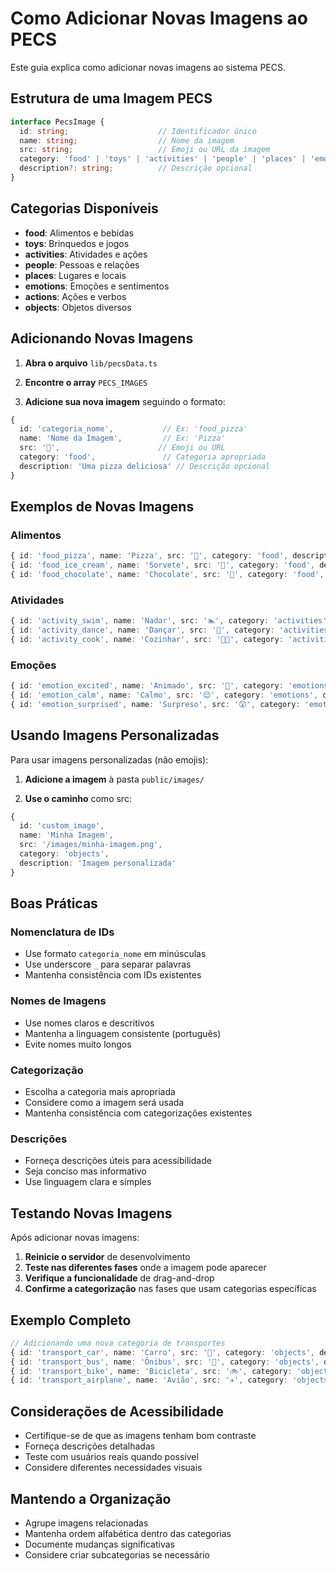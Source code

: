 # Como Adicionar Novas Imagens ao PECS

Este guia explica como adicionar novas imagens ao sistema PECS.

## Estrutura de uma Imagem PECS

```typescript
interface PecsImage {
  id: string;                    // Identificador único
  name: string;                  // Nome da imagem
  src: string;                   // Emoji ou URL da imagem
  category: 'food' | 'toys' | 'activities' | 'people' | 'places' | 'emotions' | 'actions' | 'objects';
  description?: string;          // Descrição opcional
}
```

## Categorias Disponíveis

- **food**: Alimentos e bebidas
- **toys**: Brinquedos e jogos
- **activities**: Atividades e ações
- **people**: Pessoas e relações
- **places**: Lugares e locais
- **emotions**: Emoções e sentimentos
- **actions**: Ações e verbos
- **objects**: Objetos diversos

## Adicionando Novas Imagens

1. **Abra o arquivo** `lib/pecsData.ts`

2. **Encontre o array** `PECS_IMAGES`

3. **Adicione sua nova imagem** seguindo o formato:

```typescript
{
  id: 'categoria_nome',           // Ex: 'food_pizza'
  name: 'Nome da Imagem',         // Ex: 'Pizza'
  src: '🍕',                      // Emoji ou URL
  category: 'food',               // Categoria apropriada
  description: 'Uma pizza deliciosa' // Descrição opcional
}
```

## Exemplos de Novas Imagens

### Alimentos
```typescript
{ id: 'food_pizza', name: 'Pizza', src: '🍕', category: 'food', description: 'Uma pizza deliciosa' },
{ id: 'food_ice_cream', name: 'Sorvete', src: '🍦', category: 'food', description: 'Sorvete gelado' },
{ id: 'food_chocolate', name: 'Chocolate', src: '🍫', category: 'food', description: 'Chocolate doce' }
```

### Atividades
```typescript
{ id: 'activity_swim', name: 'Nadar', src: '🏊', category: 'activities', description: 'Atividade de natação' },
{ id: 'activity_dance', name: 'Dançar', src: '💃', category: 'activities', description: 'Atividade de dança' },
{ id: 'activity_cook', name: 'Cozinhar', src: '👨‍🍳', category: 'activities', description: 'Atividade de culinária' }
```

### Emoções
```typescript
{ id: 'emotion_excited', name: 'Animado', src: '🤩', category: 'emotions', description: 'Sentimento de animação' },
{ id: 'emotion_calm', name: 'Calmo', src: '😌', category: 'emotions', description: 'Sentimento de calma' },
{ id: 'emotion_surprised', name: 'Surpreso', src: '😲', category: 'emotions', description: 'Sentimento de surpresa' }
```

## Usando Imagens Personalizadas

Para usar imagens personalizadas (não emojis):

1. **Adicione a imagem** à pasta `public/images/`

2. **Use o caminho** como src:

```typescript
{
  id: 'custom_image',
  name: 'Minha Imagem',
  src: '/images/minha-imagem.png',
  category: 'objects',
  description: 'Imagem personalizada'
}
```

## Boas Práticas

### Nomenclatura de IDs
- Use formato `categoria_nome` em minúsculas
- Use underscore `_` para separar palavras
- Mantenha consistência com IDs existentes

### Nomes de Imagens
- Use nomes claros e descritivos
- Mantenha a linguagem consistente (português)
- Evite nomes muito longos

### Categorização
- Escolha a categoria mais apropriada
- Considere como a imagem será usada
- Mantenha consistência com categorizações existentes

### Descrições
- Forneça descrições úteis para acessibilidade
- Seja conciso mas informativo
- Use linguagem clara e simples

## Testando Novas Imagens

Após adicionar novas imagens:

1. **Reinicie o servidor** de desenvolvimento
2. **Teste nas diferentes fases** onde a imagem pode aparecer
3. **Verifique a funcionalidade** de drag-and-drop
4. **Confirme a categorização** nas fases que usam categorias específicas

## Exemplo Completo

```typescript
// Adicionando uma nova categoria de transportes
{ id: 'transport_car', name: 'Carro', src: '🚗', category: 'objects', description: 'Veículo automotor' },
{ id: 'transport_bus', name: 'Ônibus', src: '🚌', category: 'objects', description: 'Transporte público' },
{ id: 'transport_bike', name: 'Bicicleta', src: '🚲', category: 'objects', description: 'Meio de transporte' },
{ id: 'transport_airplane', name: 'Avião', src: '✈️', category: 'objects', description: 'Transporte aéreo' }
```

## Considerações de Acessibilidade

- Certifique-se de que as imagens tenham bom contraste
- Forneça descrições detalhadas
- Teste com usuários reais quando possível
- Considere diferentes necessidades visuais

## Mantendo a Organização

- Agrupe imagens relacionadas
- Mantenha ordem alfabética dentro das categorias
- Documente mudanças significativas
- Considere criar subcategorias se necessário
